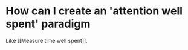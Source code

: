 # How can I create an 'attention well spent' paradigm
Like [[Measure time well spent]].

<!-- #p1 -->

<!-- {BearID:0FC870B8-A4FE-40BE-8A8A-35FFAA9B7BD8-550-000003F804DE1620} -->
